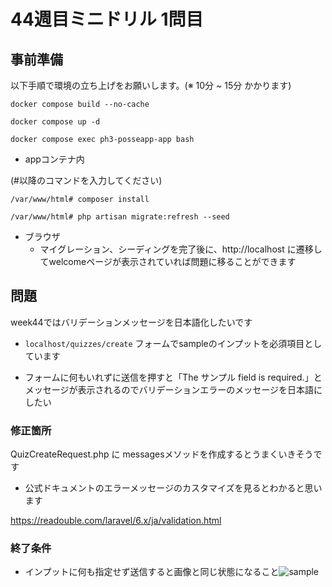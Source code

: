 # 44週目ミニドリル 1問目

## 事前準備

以下手順で環境の立ち上げをお願いします。(※ 10分 ~ 15分 かかります)

`docker compose build --no-cache`

`docker compose up -d`

`docker compose exec ph3-posseapp-app bash`

- appコンテナ内

(#以降のコマンドを入力してください)

`/var/www/html# composer install`

`/var/www/html# php artisan migrate:refresh --seed`

- ブラウザ
  - マイグレーション、シーディングを完了後に、http://localhost に遷移してwelcomeページが表示されていれば問題に移ることができます

## 問題

week44ではバリデーションメッセージを日本語化したいです

- `localhost/quizzes/create` フォームでsampleのインプットを必須項目としています

- フォームに何もいれずに送信を押すと「The サンプル field is required.」とメッセージが表示されるのでバリデーションエラーのメッセージを日本語にしたい

### 修正箇所

QuizCreateRequest.php に messagesメソッドを作成するとうまくいきそうです

- 公式ドキュメントのエラーメッセージのカスタマイズを見るとわかると思います

https://readouble.com/laravel/6.x/ja/validation.html

### 終了条件

- インプットに何も指定せず送信すると画像と同じ状態になること![sample](sample.png)